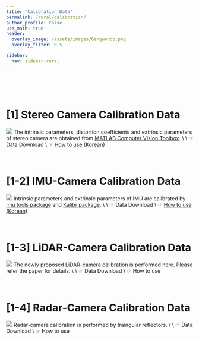 ```yaml
---
title: "Calibration Data"
permalink: /rural/calibration/
author_profile: false
use_math: true
header:
  overlay_image: /assets/images/Gangwondo.png
  overlay_filter: 0.5

sidebar:
  nav: sidebar-rural
---
```


<br/>
<br/>
<br/>



# [1] Stereo Camera Calibration Data
![ ](https://drive.google.com/uc?id=153hTy3xDSnDw4dY-KQXW5_k0QobDeSTb)
The intrinsic parameters, distortion coefficients and extrinsic parameters of stereo camera are obtained from [MATLAB Computer Vision Toolbox](https://kr.mathworks.com/help/vision/ug/camera-calibration.html). \\
\\
☞ Data Download \\
☞ [How to use (Korean)](https://blog.naver.com/iphone7743/222784779485)
<br/>
<br/>
<br/>

# [1-2] IMU-Camera Calibration Data
![ ](https://drive.google.com/uc?id=10ebEo-mdJjBeg5d5OuEboWfANMEkS6q3)
Intrinsic parameters and extrinsic parameters of IMU are calibrated by [imu tools package](https://github.com/gaowenliang/imu_utils) and [Kalibr package](https://github.com/ethz-asl/kalibr/wiki). \\
\\
☞ Data Download \\
☞ [How to use (Korean)](https://blog.naver.com/iphone7743/222791696217)
<br/>
<br/>
<br/>

# [1-3] LiDAR-Camera Calibration Data
![ ](https://drive.google.com/uc?id=1So0WXuOtjx8rKoVFhy5E2UD7fXIlFbtb)
The newly proposed LiDAR-camera calibration is performed here. Please refer the paper for details.  \\
\\
☞ Data Download  \\
☞ How to use 
<br/>
<br/>
<br/>

# [1-4] Radar-Camera Calibration Data
![ ](https://drive.google.com/uc?id=1jZxLPbiJeFPDt_42_2tjpRtA8iHddWGf)
Radar-camera calibration is performed by traingular reflectors. \\
\\
☞ Data Download  \\
☞ How to use 








<br/>
<br/>
